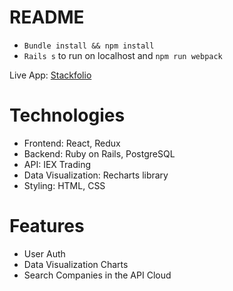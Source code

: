 # README

* `Bundle install && npm install`
* `Rails s` to run on localhost and `npm run webpack`

Live App: <a href="https://stackfolio.herokuapp.com/#/signup">Stackfolio</a>

# Technologies
* Frontend: React, Redux
* Backend: Ruby on Rails, PostgreSQL
* API: IEX Trading
* Data Visualization: Recharts library
* Styling: HTML, CSS

# Features
* User Auth
* Data Visualization Charts
* Search Companies in the API Cloud
